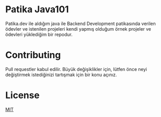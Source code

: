 # Patika Java101

Patika.dev ile aldığım java ile Backend Development patikasında verilen ödevler ve istenilen projeleri kendi yapmış olduğum örnek projeler ve ödevleri yüklediğim bir repodur.

# Contributing

Pull requestler kabul edilir. Büyük değişiklikler için, lütfen önce neyi değiştirmek istediğinizi tartışmak için bir konu açınız.

# License

[MIT](https://choosealicense.com/licenses/mit/)